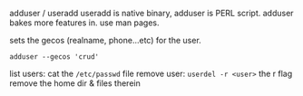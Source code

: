 adduser / useradd
useradd is native binary, adduser is PERL script. adduser bakes more features in. use man pages.

sets the gecos (realname, phone...etc) for the user.
```shell
adduser --gecos 'crud'
```

list users: cat the `/etc/passwd` file
remove user: `userdel -r <user>`
the r flag remove the home dir & files therein

        
